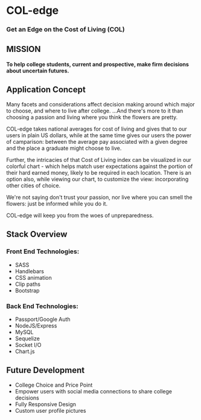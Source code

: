 # COL-edge
### Get an Edge on the Cost of Living (COL)

## MISSION
#### To help college students, current and prospective, make firm decisions about uncertain futures.


## Application Concept
Many facets and considerations affect decision making around which major to choose, and where to live after college.
...And there's more to it than choosing a passion and living where you think the flowers are pretty.

COL-edge takes national averages for cost of living and gives that to our users in plain US dollars, while at the same time gives our users the power of camparison: between the average pay associated with a given degree and the place a graduate might choose to live.

Further, the intricacies of that Cost of Living index can be visualized in our colorful chart - which helps match user expectations against the portion of their hard earned money, likely to be required in each location. There is an option also, while viewing our chart, to customize the view: incorporating other cities of choice.

We're not saying don't trust your passion, nor live where you can smell the flowers:
just be informed while you do it.

COL-edge will keep you from the woes of unpreparedness.

## Stack Overview
### Front End Technologies:
* SASS
* Handlebars
* CSS animation
* Clip paths
* Bootstrap

### Back End Technologies:
* Passport/Google Auth
* NodeJS/Express
* MySQL
* Sequelize
* Socket I/O
* Chart.js

## Future Development
* College Choice and Price Point
* Empower users with social media connections to share college decisions
* Fully Responsive Design
* Custom user profile pictures
